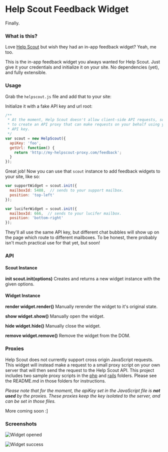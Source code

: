 # Help Scout Feedback Widget

Finally.

### What is this?

Love [Help Scout](http://www.helpscout.net/) but wish they had an in-app feedback widget? Yeah, me too.

This is the in-app feedback widget you always wanted for Help Scout. Just give it your credentials and initialize it on your site. No dependencies (yet), and fully extensible.

### Usage

Grab the `helpscout.js` file and add that to your site:

  <script src="./helpscout.js"></script>

Initialize it with a fake API key and url root:

```javascript
/**
 * At the moment, Help Scout doesn't allow client-side API requests, so you'll need
 * to create an API proxy that can make requests on your behalf using your private
 * API key.
 */
var scout = new HelpScout({
  apiKey: 'foo',
  getUrl: function() {
    return 'http://my-helpscout-proxy.com/feedback';
  }
});
```

Great job! Now you can use that `scout` instance to add feedback widgets to your site, like so:

```javascript
var supportWidget = scout.init({
  mailboxId: 5488,  // sends to your support mailbox.
  position: 'top-left'
});

var luciferWidget = scout.init({
  mailboxId: 666,  // sends to your lucifer mailbox.
  position: 'bottom-right'
});
```

They'll all use the same API key, but different chat bubbles will show up on the page which route to different mailboxes. To be honest, there probably isn't much practical use for that yet, but soon!

### API

#### Scout Instance
**init  scout.init(options)**
Creates and returns a new widget instance with the given options.

#### Widget Instance
**render  widget.render()**
Manually rerender the widget to it's original state.

**show  widget.show()**
Manually open the widget.

**hide  widget.hide()**
Manually close the widget.

**remove  widget.remove()**
Remove the widget from the DOM.

### Proxies

Help Scout does not currently support cross origin JavaScript requests. This widget will instead make a request to a small proxy script on your own server that will then send the request to the Help Scout API. This project includes two sample proxy scripts in the [php][php] and [rails][rails] folders. Please see the README.md in those folders for instructions.

_Please note that for the moment, the apiKey set in the JavaScript file is __not used__ by the proxies. These proxies keep the key isolated to the server, and can be set in those files._


More coming soon :]


### Screenshots

![Widget opened](https://dl.dropbox.com/s/czxn3dtxrl68wwk/help%20scout%20widget%20front.png)

![Widget success](https://dl.dropboxusercontent.com/s/smci4bi1bb5un7b/help%20scout%20widget%20back.png)


[php]: https://github.com/appcues/help-scout-widget/tree/master/proxies/php
[rails]: https://github.com/appcues/help-scout-widget/tree/master/proxies/rails
